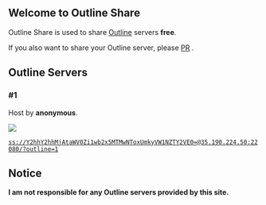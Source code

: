 ## Welcome to Outline Share

Outline Share is used to share [Outline](https://getoutline.org) servers **free**.

If you also want to share your Outline server, please [PR](https://github.com/FradSer/outline-share/pulls) .

## Outline Servers

### #1

Host by **anonymous**.

![](http://img.shields.io/badge/status-working-brightgreen.svg)

[`ss://Y2hhY2hhMjAtaWV0Zi1wb2x5MTMwNToxUmkyVW1NZTY2VE0=@35.190.224.50:22080/?outline=1`](ss://Y2hhY2hhMjAtaWV0Zi1wb2x5MTMwNToxUmkyVW1NZTY2VE0=@35.190.224.50:22080/?outline=1)

## Notice

**I am not responsible for any Outline servers provided by this site.**
